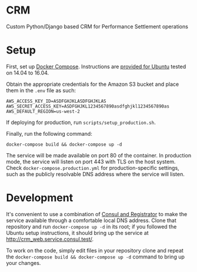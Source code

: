 # CRM

Custom Python/Django based CRM for Performance Settlement operations



# Setup

First, set up [Docker Compose](https://www.docker.com/products/docker-compose).  Instructions are [provided for Ubuntu](scripts/setup_ubuntu.sh) tested on 14.04 to 16.04.

Obtain the appropriate credentials for the Amazon S3 bucket and place them in the `.env` file as such:

```
AWS_ACCESS_KEY_ID=ASDFGHJKLASDFGHJKLAS
AWS_SECRET_ACCESS_KEY=ASDFGHJKL1234567890asdfghjkl1234567890as
AWS_DEFAULT_REGION=us-west-2
```

If deploying for production, run `scripts/setup_production.sh`.

Finally, run the following command:

```
docker-compose build && docker-compose up -d
```

The service will be made available on port 80 of the container.  In production mode, the service will listen on port 443 with TLS on the host system.  Check `docker-compose.production.yml` for production-specific settings, such as the publicly resolvable DNS address where the service will listen.



# Development

It's convenient to use a combination of [Consul and Registrator](https://github.com/mgomezch/local_services) to make the service available through a comfortable local DNS address.  Clone that repository and run `docker-compose up -d` in its root; if you followed the Ubuntu setup instructions, it should bring up the service at <http://crm_web.service.consul.test/>.

To work on the code, simply edit files in your repository clone and repeat the `docker-compose build && docker-compose up -d` command to bring up your changes.
